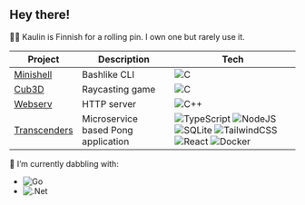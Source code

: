 ## Hey there!
🧑‍🍳 Kaulin is Finnish for a rolling pin. I own one but rarely use it.

| Project | Description | Tech |
| --- | --- | --- |
| [Minishell](https://github.com/kaulin/42_minishell) | Bashlike CLI | ![C](https://img.shields.io/badge/c-%2300599C.svg?style=for-the-badge&logo=c&logoColor=white) |
| [Cub3D](https://github.com/em1e/cub3d) | Raycasting game | ![C](https://img.shields.io/badge/c-%2300599C.svg?style=for-the-badge&logo=c&logoColor=white) 
| [Webserv](https://github.com/kaulin/42_webserv) | HTTP server | ![C++](https://img.shields.io/badge/c++-%2300599C.svg?style=for-the-badge&logo=c%2B%2B&logoColor=white) |
| [Transcenders](https://github.com/kaulin/Transcenders) | Microservice based Pong application | ![TypeScript](https://img.shields.io/badge/typescript-%23007ACC.svg?style=for-the-badge&logo=typescript&logoColor=white) ![NodeJS](https://img.shields.io/badge/node.js-6DA55F?style=for-the-badge&logo=node.js&logoColor=white) ![SQLite](https://img.shields.io/badge/sqlite-%2307405e.svg?style=for-the-badge&logo=sqlite&logoColor=white) 	![TailwindCSS](https://img.shields.io/badge/tailwindcss-%2338B2AC.svg?style=for-the-badge&logo=tailwind-css&logoColor=white) ![React](https://img.shields.io/badge/react-%2320232a.svg?style=for-the-badge&logo=react&logoColor=%2361DAFB) ![Docker](https://img.shields.io/badge/docker-%230db7ed.svg?style=for-the-badge&logo=docker&logoColor=white) |

🌱 I’m currently dabbling with:
- ![Go](https://img.shields.io/badge/go-%2300ADD8.svg?style=for-the-badge&logo=go&logoColor=white)
- ![.Net](https://img.shields.io/badge/.NET-5C2D91?style=for-the-badge&logo=.net&logoColor=white)
  
<!--
**kaulin/kaulin** is a ✨ _special_ ✨ repository because its `README.md` (this file) appears on your GitHub profile.

Here are some ideas to get you started:

- 🔭 I’m currently working on ...
- 👯 I’m looking to collaborate on ...
- 🤔 I’m looking for help with ...
- 💬 Ask me about ...
- 📫 How to reach me: ...
- 😄 Pronouns: ...
- ⚡ Fun fact: ...
-->
